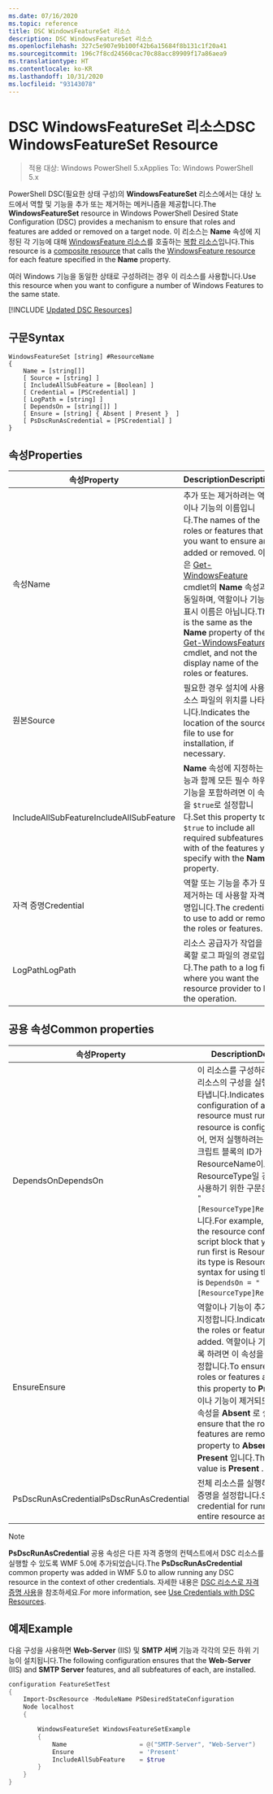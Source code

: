 ```yaml
---
ms.date: 07/16/2020
ms.topic: reference
title: DSC WindowsFeatureSet 리소스
description: DSC WindowsFeatureSet 리소스
ms.openlocfilehash: 327c5e907e9b100f42b6a15684f8b131c1f20a41
ms.sourcegitcommit: 196c7f8cd24560cac70c88acc89909f17a86aea9
ms.translationtype: HT
ms.contentlocale: ko-KR
ms.lasthandoff: 10/31/2020
ms.locfileid: "93143078"
---
```

# <a name="dsc-windowsfeatureset-resource"></a><span data-ttu-id="7dc1e-103">DSC WindowsFeatureSet 리소스</span><span class="sxs-lookup"><span data-stu-id="7dc1e-103">DSC WindowsFeatureSet Resource</span></span>

> <span data-ttu-id="7dc1e-104">적용 대상: Windows PowerShell 5.x</span><span class="sxs-lookup"><span data-stu-id="7dc1e-104">Applies To: Windows PowerShell 5.x</span></span>

<span data-ttu-id="7dc1e-105">PowerShell DSC(필요한 상태 구성)의 **WindowsFeatureSet** 리소스에서는 대상 노드에서 역할 및 기능을 추가 또는 제거하는 메커니즘을 제공합니다.</span><span class="sxs-lookup"><span data-stu-id="7dc1e-105">The **WindowsFeatureSet** resource in Windows PowerShell Desired State Configuration (DSC) provides a mechanism to ensure that roles and features are added or removed on a target node.</span></span> <span data-ttu-id="7dc1e-106">이 리소스는 **Name** 속성에 지정된 각 기능에 대해 [WindowsFeature 리소스](windowsfeatureResource.md)를 호출하는 [복합 리소스](../../../resources/authoringResourceComposite.md)입니다.</span><span class="sxs-lookup"><span data-stu-id="7dc1e-106">This resource is a [composite resource](../../../resources/authoringResourceComposite.md) that calls the [WindowsFeature resource](windowsfeatureResource.md) for each feature specified in the **Name** property.</span></span>

<span data-ttu-id="7dc1e-107">여러 Windows 기능을 동일한 상태로 구성하려는 경우 이 리소스를 사용합니다.</span><span class="sxs-lookup"><span data-stu-id="7dc1e-107">Use this resource when you want to configure a number of Windows Features to the same state.</span></span>

[!INCLUDE [Updated DSC Resources](../../../../../includes/dsc-resources.md)]

## <a name="syntax"></a><span data-ttu-id="7dc1e-108">구문</span><span class="sxs-lookup"><span data-stu-id="7dc1e-108">Syntax</span></span>

```Syntax
WindowsFeatureSet [string] #ResourceName
{
    Name = [string[]]
    [ Source = [string] ]
    [ IncludeAllSubFeature = [Boolean] ]
    [ Credential = [PSCredential] ]
    [ LogPath = [string] ]
    [ DependsOn = [string[]] ]
    [ Ensure = [string] { Absent | Present }  ]
    [ PsDscRunAsCredential = [PSCredential] ]
}
```

## <a name="properties"></a><span data-ttu-id="7dc1e-109">속성</span><span class="sxs-lookup"><span data-stu-id="7dc1e-109">Properties</span></span>

|  <span data-ttu-id="7dc1e-110">속성</span><span class="sxs-lookup"><span data-stu-id="7dc1e-110">Property</span></span>  |  <span data-ttu-id="7dc1e-111">Description</span><span class="sxs-lookup"><span data-stu-id="7dc1e-111">Description</span></span>   |
|---|---|
|<span data-ttu-id="7dc1e-112">속성</span><span class="sxs-lookup"><span data-stu-id="7dc1e-112">Name</span></span> |<span data-ttu-id="7dc1e-113">추가 또는 제거하려는 역할이나 기능의 이름입니다.</span><span class="sxs-lookup"><span data-stu-id="7dc1e-113">The names of the roles or features that you want to ensure are added or removed.</span></span> <span data-ttu-id="7dc1e-114">이것은 [Get-WindowsFeature](/powershell/module/servermanager/get-windowsfeature) cmdlet의 **Name** 속성과 동일하며, 역할이나 기능의 표시 이름은 아닙니다.</span><span class="sxs-lookup"><span data-stu-id="7dc1e-114">This is the same as the **Name** property of the [Get-WindowsFeature](/powershell/module/servermanager/get-windowsfeature) cmdlet, and not the display name of the roles or features.</span></span> |
|<span data-ttu-id="7dc1e-115">원본</span><span class="sxs-lookup"><span data-stu-id="7dc1e-115">Source</span></span> |<span data-ttu-id="7dc1e-116">필요한 경우 설치에 사용할 소스 파일의 위치를 나타냅니다.</span><span class="sxs-lookup"><span data-stu-id="7dc1e-116">Indicates the location of the source file to use for installation, if necessary.</span></span> |
|<span data-ttu-id="7dc1e-117">IncludeAllSubFeature</span><span class="sxs-lookup"><span data-stu-id="7dc1e-117">IncludeAllSubFeature</span></span> |<span data-ttu-id="7dc1e-118">**Name** 속성에 지정하는 기능과 함께 모든 필수 하위 기능을 포함하려면 이 속성을 `$true`로 설정합니다.</span><span class="sxs-lookup"><span data-stu-id="7dc1e-118">Set this property to `$true` to include all required subfeatures with of the features you specify with the **Name** property.</span></span> |
|<span data-ttu-id="7dc1e-119">자격 증명</span><span class="sxs-lookup"><span data-stu-id="7dc1e-119">Credential</span></span> |<span data-ttu-id="7dc1e-120">역할 또는 기능을 추가 또는 제거하는 데 사용할 자격 증명입니다.</span><span class="sxs-lookup"><span data-stu-id="7dc1e-120">The credentials to use to add or remove the roles or features.</span></span> |
|<span data-ttu-id="7dc1e-121">LogPath</span><span class="sxs-lookup"><span data-stu-id="7dc1e-121">LogPath</span></span> |<span data-ttu-id="7dc1e-122">리소스 공급자가 작업을 기록할 로그 파일의 경로입니다.</span><span class="sxs-lookup"><span data-stu-id="7dc1e-122">The path to a log file where you want the resource provider to log the operation.</span></span> |

## <a name="common-properties"></a><span data-ttu-id="7dc1e-123">공용 속성</span><span class="sxs-lookup"><span data-stu-id="7dc1e-123">Common properties</span></span>

|<span data-ttu-id="7dc1e-124">속성</span><span class="sxs-lookup"><span data-stu-id="7dc1e-124">Property</span></span> |<span data-ttu-id="7dc1e-125">Description</span><span class="sxs-lookup"><span data-stu-id="7dc1e-125">Description</span></span> |
|---|---|
|<span data-ttu-id="7dc1e-126">DependsOn</span><span class="sxs-lookup"><span data-stu-id="7dc1e-126">DependsOn</span></span> |<span data-ttu-id="7dc1e-127">이 리소스를 구성하려면 먼저 다른 리소스의 구성을 실행해야 함을 나타냅니다.</span><span class="sxs-lookup"><span data-stu-id="7dc1e-127">Indicates that the configuration of another resource must run before this resource is configured.</span></span> <span data-ttu-id="7dc1e-128">예를 들어, 먼저 실행하려는 리소스 구성 스크립트 블록의 ID가 ResourceName이고 해당 형식이 ResourceType일 경우, 이 속성을 사용하기 위한 구문은 `DependsOn = "[ResourceType]ResourceName"`입니다.</span><span class="sxs-lookup"><span data-stu-id="7dc1e-128">For example, if the ID of the resource configuration script block that you want to run first is ResourceName and its type is ResourceType, the syntax for using this property is `DependsOn = "[ResourceType]ResourceName"`.</span></span> |
|<span data-ttu-id="7dc1e-129">Ensure</span><span class="sxs-lookup"><span data-stu-id="7dc1e-129">Ensure</span></span> |<span data-ttu-id="7dc1e-130">역할이나 기능이 추가되는지 여부를 지정합니다.</span><span class="sxs-lookup"><span data-stu-id="7dc1e-130">Indicates whether the roles or features are added.</span></span> <span data-ttu-id="7dc1e-131">역할이나 기능이 추가되도록 하려면 이 속성을 **Present** 로 설정합니다.</span><span class="sxs-lookup"><span data-stu-id="7dc1e-131">To ensure that the roles or features are added, set this property to **Present** .</span></span> <span data-ttu-id="7dc1e-132">역할이나 기능이 제거되도록 하려면 이 속성을 **Absent** 로 설정합니다.</span><span class="sxs-lookup"><span data-stu-id="7dc1e-132">To ensure that the roles or features are removed, set the property to **Absent** .</span></span> <span data-ttu-id="7dc1e-133">기본값은 **Present** 입니다.</span><span class="sxs-lookup"><span data-stu-id="7dc1e-133">The default value is **Present** .</span></span> |
|<span data-ttu-id="7dc1e-134">PsDscRunAsCredential</span><span class="sxs-lookup"><span data-stu-id="7dc1e-134">PsDscRunAsCredential</span></span> |<span data-ttu-id="7dc1e-135">전체 리소스를 실행하기 위한 자격 증명을 설정합니다.</span><span class="sxs-lookup"><span data-stu-id="7dc1e-135">Sets the credential for running the entire resource as.</span></span> |

> [!NOTE]
> <span data-ttu-id="7dc1e-136">**PsDscRunAsCredential** 공용 속성은 다른 자격 증명의 컨텍스트에서 DSC 리소스를 실행할 수 있도록 WMF 5.0에 추가되었습니다.</span><span class="sxs-lookup"><span data-stu-id="7dc1e-136">The **PsDscRunAsCredential** common property was added in WMF 5.0 to allow running any DSC resource in the context of other credentials.</span></span> <span data-ttu-id="7dc1e-137">자세한 내용은 [ DSC 리소스로 자격 증명 사용](../../../configurations/runasuser.md)을 참조하세요.</span><span class="sxs-lookup"><span data-stu-id="7dc1e-137">For more information, see [Use Credentials with DSC Resources](../../../configurations/runasuser.md).</span></span>

## <a name="example"></a><span data-ttu-id="7dc1e-138">예제</span><span class="sxs-lookup"><span data-stu-id="7dc1e-138">Example</span></span>

<span data-ttu-id="7dc1e-139">다음 구성을 사용하면 **Web-Server** (IIS) 및 **SMTP 서버** 기능과 각각의 모든 하위 기능이 설치됩니다.</span><span class="sxs-lookup"><span data-stu-id="7dc1e-139">The following configuration ensures that the **Web-Server** (IIS) and **SMTP Server** features, and all subfeatures of each, are installed.</span></span>

```powershell
configuration FeatureSetTest
{
    Import-DscResource -ModuleName PSDesiredStateConfiguration
    Node localhost
    {

        WindowsFeatureSet WindowsFeatureSetExample
        {
            Name                    = @("SMTP-Server", "Web-Server")
            Ensure                  = 'Present'
            IncludeAllSubFeature    = $true
        }
    }
}
```
